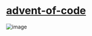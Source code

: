 # [advent-of-code](https://adventofcode.com/)
![image](https://github.com/user-attachments/assets/3bcce182-d359-4f31-b1d2-f7ec453423d3)
